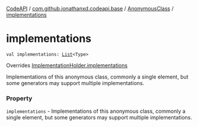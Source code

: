 [CodeAPI](../../index.md) / [com.github.jonathanxd.codeapi.base](../index.md) / [AnonymousClass](index.md) / [implementations](.)

# implementations

`val implementations: `[`List`](https://kotlinlang.org/api/latest/jvm/stdlib/kotlin.collections/-list/index.html)`<Type>`

Overrides [ImplementationHolder.implementations](../-implementation-holder/implementations.md)

Implementations of this anonymous class, commonly a single element, but
some generators may support multiple implementations.

### Property

`implementations` - Implementations of this anonymous class, commonly a single element, but
some generators may support multiple implementations.